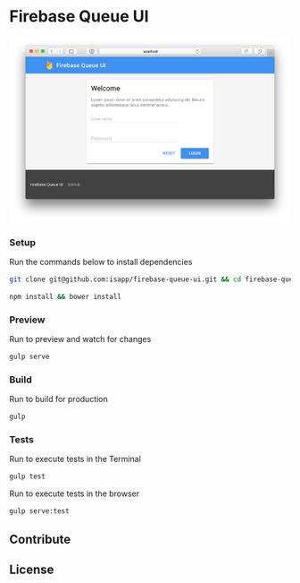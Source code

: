 # Firebase Queue UI

![](screenshot.png)

### Setup

Run the commands below to install dependencies

```bash
git clone git@github.com:isapp/firebase-queue-ui.git && cd firebase-queue-ui
```

```bash
npm install && bower install
```

### Preview

Run to preview and watch for changes

```bash
gulp serve
```

### Build

Run to build for production

```bash
gulp
```

### Tests

Run to execute tests in the Terminal

```bash
gulp test
```

Run to execute tests in the browser

```bash
gulp serve:test
```

## Contribute


## License
